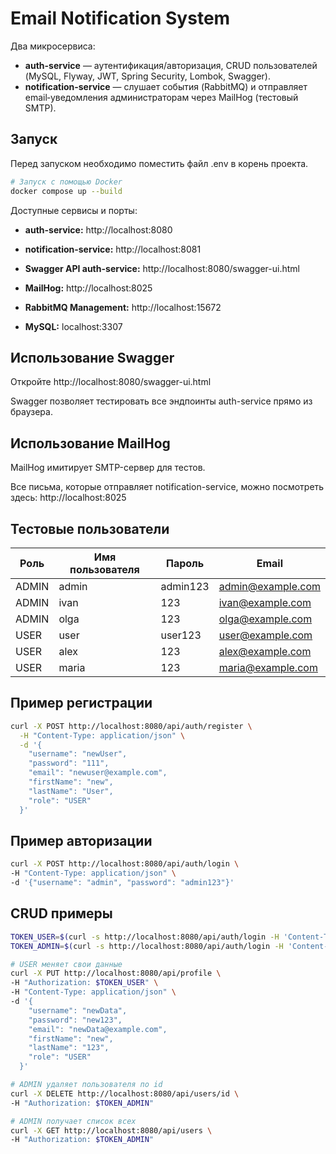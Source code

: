 # Email Notification System

Два микросервиса:
- **auth-service** — аутентификация/авторизация, CRUD пользователей (MySQL, Flyway, JWT, Spring Security, Lombok, Swagger).
- **notification-service** — слушает события (RabbitMQ) и отправляет email‑уведомления администраторам через MailHog (тестовый SMTP).

## Запуск
Перед запуском необходимо поместить файл .env в корень проекта.
```bash
# Запуск с помощью Docker
docker compose up --build
```
Доступные сервисы и порты:

- **auth-service:** http://localhost:8080

- **notification-service:** http://localhost:8081

- **Swagger API auth-service:** http://localhost:8080/swagger-ui.html

- **MailHog:** http://localhost:8025

- **RabbitMQ Management:** http://localhost:15672

- **MySQL:** localhost:3307

## Использование Swagger

Откройте http://localhost:8080/swagger-ui.html

Swagger позволяет тестировать все эндпоинты auth-service прямо из браузера.

## Использование MailHog

MailHog имитирует SMTP-сервер для тестов.

Все письма, которые отправляет notification-service, можно посмотреть здесь: http://localhost:8025

  
## Тестовые пользователи

| Роль  | Имя пользователя | Пароль     | Email             |
|-------|-----------------|-----------|-----------------|
| ADMIN | admin           | admin123  | admin@example.com |
| ADMIN | ivan            | 123       | ivan@example.com  |
| ADMIN | olga            | 123       | olga@example.com  |
| USER  | user            | user123   | user@example.com  |
| USER  | alex            | 123       | alex@example.com  |
| USER  | maria           | 123       | maria@example.com |

## Пример регистрации
```bash
curl -X POST http://localhost:8080/api/auth/register \
  -H "Content-Type: application/json" \
  -d '{
    "username": "newUser",
    "password": "111",
    "email": "newuser@example.com",
    "firstName": "new",
    "lastName": "User",
    "role": "USER"
  }'
```
## Пример авторизации
```bash
curl -X POST http://localhost:8080/api/auth/login \
-H "Content-Type: application/json" \
-d '{"username": "admin", "password": "admin123"}'
```

## CRUD примеры
```bash
TOKEN_USER=$(curl -s http://localhost:8080/api/auth/login -H 'Content-Type: application/json'   -d '{"username":"user","password":"user123"}' | jq -r .token)
TOKEN_ADMIN=$(curl -s http://localhost:8080/api/auth/login -H 'Content-Type: application/json'   -d '{"username":"admin","password":"admin123"}' | jq -r .token)

# USER меняет свои данные
curl -X PUT http://localhost:8080/api/profile \
-H "Authorization: $TOKEN_USER" \
-H "Content-Type: application/json" \
-d '{
    "username": "newData",
    "password": "new123",
    "email": "newData@example.com",
    "firstName": "new",
    "lastName": "123",
    "role": "USER"
  }'

# ADMIN удаляет пользователя по id
curl -X DELETE http://localhost:8080/api/users/id \
-H "Authorization: $TOKEN_ADMIN"

# ADMIN получает список всех
curl -X GET http://localhost:8080/api/users \
-H "Authorization: $TOKEN_ADMIN"
```
